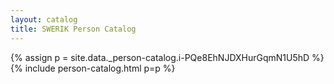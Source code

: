 ```yaml
---
layout: catalog
title: SWERIK Person Catalog
---
```

{% assign p = site.data._person-catalog.i-PQe8EhNJDXHurGqmN1U5hD %}
{% include person-catalog.html p=p %}

